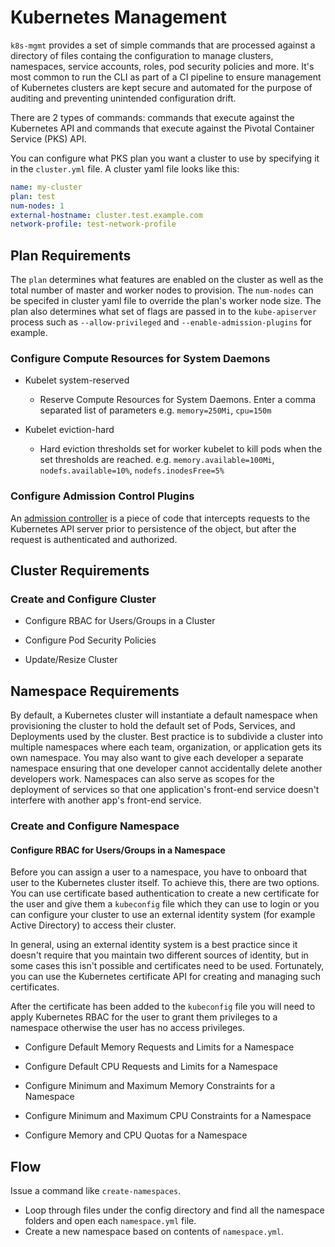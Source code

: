 # Kubernetes Management

`k8s-mgmt` provides a set of simple commands that are processed against a directory of files containg the configuration to manage clusters, namespaces, service accounts, roles, pod security policies and more. It's most common to run the CLI as part of a CI pipeline to ensure management of Kubernetes clusters are kept secure and automated for the purpose of auditing and preventing unintended configuration drift.

There are 2 types of commands: commands that execute against the Kubernetes API and commands that execute against the Pivotal Container Service (PKS) API.

You can configure what PKS plan you want a cluster to use by specifying it in the `cluster.yml` file. A cluster yaml file looks like this:

```yaml
name: my-cluster
plan: test
num-nodes: 1
external-hostname: cluster.test.example.com
network-profile: test-network-profile
```

## Plan Requirements

The `plan` determines what features are enabled on the cluster as well as the total number of master and worker nodes to provision. The `num-nodes` can be specifed in cluster yaml file to override the plan's worker node size. The plan also determines what set of flags are passed in to the `kube-apiserver` process such as `--allow-privileged` and `--enable-admission-plugins` for example.

### Configure Compute Resources for System Daemons

* Kubelet system-reserved
  * Reserve Compute Resources for System Daemons. Enter a comma separated list of parameters e.g. `memory=250Mi`, `cpu=150m`

* Kubelet eviction-hard
  * Hard eviction thresholds set for worker kubelet to kill pods when the set thresholds are reached. e.g. `memory.available=100Mi`, `nodefs.available=10%`, `nodefs.inodesFree=5%`

### Configure Admission Control Plugins

An [admission controller](https://kubernetes.io/docs/reference/access-authn-authz/admission-controllers/) is a piece of code that intercepts requests to the Kubernetes API server prior to persistence of the object, but after the request is authenticated and authorized.

## Cluster Requirements

### Create and Configure Cluster

* Configure RBAC for Users/Groups in a Cluster

* Configure Pod Security Policies

* Update/Resize Cluster

## Namespace Requirements

By default, a Kubernetes cluster will instantiate a default namespace when provisioning the cluster to hold the default set of Pods, Services, and Deployments used by the cluster. Best practice is to subdivide a cluster into multiple namespaces where each team, organization, or application gets its own namespace. You may also want to give each developer a separate namespace ensuring that one developer cannot accidentally delete another developers work. Namespaces can also serve as scopes for the deployment of services so that one application's front-end service doesn't interfere with another app's front-end service.

### Create and Configure Namespace

#### Configure RBAC for Users/Groups in a Namespace

Before you can assign a user to a namespace, you have to onboard that user to the Kubernetes cluster itself. To achieve this, there are two options. You can use certificate based authentication to create a new certificate for the user and give them a `kubeconfig` file which they can use to login or you can configure your cluster to use an external identity system (for example Active Directory) to access their cluster.

In general, using an external identity system is a best practice since it doesn't require that you maintain two different sources of identity, but in some cases this isn't possible and certificates need to be used. Fortunately, you can use the Kubernetes certificate API for creating and managing such certificates.

After the certificate has been added to the `kubeconfig` file you will need to apply Kubernetes RBAC for the user to grant them privileges to a namespace otherwise the user has no access privileges.

* Configure Default Memory Requests and Limits for a Namespace

* Configure Default CPU Requests and Limits for a Namespace

* Configure Minimum and Maximum Memory Constraints for a Namespace

* Configure Minimum and Maximum CPU Constraints for a Namespace

* Configure Memory and CPU Quotas for a Namespace

## Flow

Issue a command like `create-namespaces`.

* Loop through files under the config directory and find all the namespace folders and open each `namespace.yml` file.
* Create a new namespace based on contents of `namespace.yml`.
